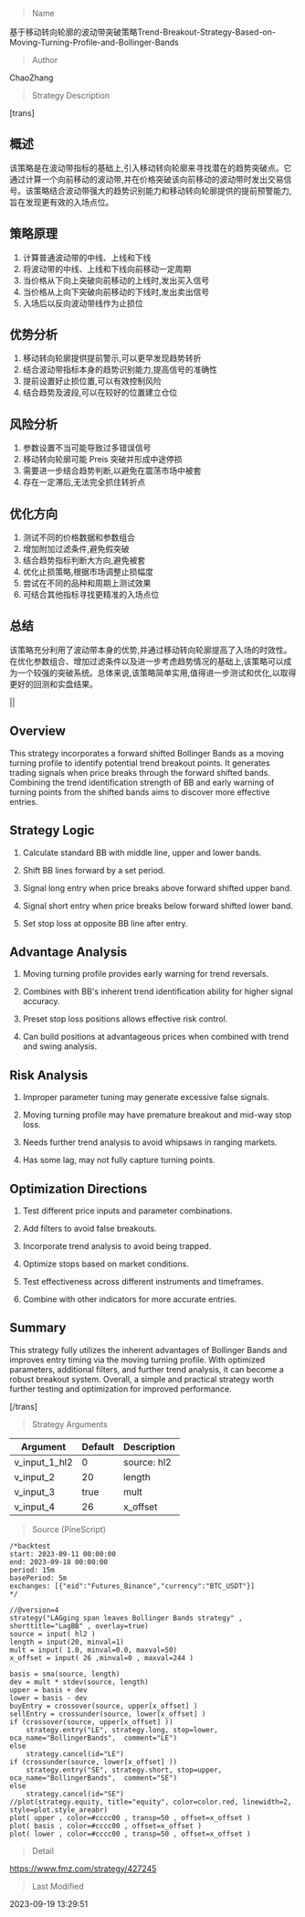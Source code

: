 
> Name

基于移动转向轮廓的波动带突破策略Trend-Breakout-Strategy-Based-on-Moving-Turning-Profile-and-Bollinger-Bands

> Author

ChaoZhang

> Strategy Description

[trans]


## 概述

该策略是在波动带指标的基础上,引入移动转向轮廓来寻找潜在的趋势突破点。它通过计算一个向前移动的波动带,并在价格突破该向前移动的波动带时发出交易信号。该策略结合波动带强大的趋势识别能力和移动转向轮廓提供的提前预警能力,旨在发现更有效的入场点位。

## 策略原理

1. 计算普通波动带的中线、上线和下线
2. 将波动带的中线、上线和下线向前移动一定周期
3. 当价格从下向上突破向前移动的上线时,发出买入信号
4. 当价格从上向下突破向前移动的下线时,发出卖出信号
5. 入场后以反向波动带线作为止损位

## 优势分析

1. 移动转向轮廓提供提前警示,可以更早发现趋势转折
2. 结合波动带指标本身的趋势识别能力,提高信号的准确性
3. 提前设置好止损位置,可以有效控制风险
4. 结合趋势及波段,可以在较好的位置建立仓位

## 风险分析

1. 参数设置不当可能导致过多错误信号
2. 移动转向轮廓可能 Preis 突破并形成中途停损
3. 需要进一步结合趋势判断,以避免在震荡市场中被套
4. 存在一定滞后,无法完全抓住转折点

## 优化方向 

1. 测试不同的价格数据和参数组合
2. 增加附加过滤条件,避免假突破
3. 结合趋势指标判断大方向,避免被套
4. 优化止损策略,根据市场调整止损幅度
5. 尝试在不同的品种和周期上测试效果
6. 可结合其他指标寻找更精准的入场点位

## 总结

该策略充分利用了波动带本身的优势,并通过移动转向轮廓提高了入场的时效性。在优化参数组合、增加过滤条件以及进一步考虑趋势情况的基础上,该策略可以成为一个较强的突破系统。总体来说,该策略简单实用,值得进一步测试和优化,以取得更好的回测和实盘结果。

|| 

## Overview

This strategy incorporates a forward shifted Bollinger Bands as a moving turning profile to identify potential trend breakout points. It generates trading signals when price breaks through the forward shifted bands. Combining the trend identification strength of BB and early warning of turning points from the shifted bands aims to discover more effective entries.

## Strategy Logic

1. Calculate standard BB with middle line, upper and lower bands.

2. Shift BB lines forward by a set period.

3. Signal long entry when price breaks above forward shifted upper band.

4. Signal short entry when price breaks below forward shifted lower band. 

5. Set stop loss at opposite BB line after entry.

## Advantage Analysis

1. Moving turning profile provides early warning for trend reversals.

2. Combines with BB's inherent trend identification ability for higher signal accuracy.

3. Preset stop loss positions allows effective risk control.

4. Can build positions at advantageous prices when combined with trend and swing analysis.

## Risk Analysis

1. Improper parameter tuning may generate excessive false signals.

2. Moving turning profile may have premature breakout and mid-way stop loss.

3. Needs further trend analysis to avoid whipsaws in ranging markets.

4. Has some lag, may not fully capture turning points.

## Optimization Directions

1. Test different price inputs and parameter combinations.

2. Add filters to avoid false breakouts.

3. Incorporate trend analysis to avoid being trapped.

4. Optimize stops based on market conditions.

5. Test effectiveness across different instruments and timeframes. 

6. Combine with other indicators for more accurate entries.

## Summary

This strategy fully utilizes the inherent advantages of Bollinger Bands and improves entry timing via the moving turning profile. With optimized parameters, additional filters, and further trend analysis, it can become a robust breakout system. Overall, a simple and practical strategy worth further testing and optimization for improved performance.

[/trans]

> Strategy Arguments



|Argument|Default|Description|
|----|----|----|
|v_input_1_hl2|0|source: hl2|high|low|open|close|hlc3|hlcc4|ohlc4|
|v_input_2|20|length|
|v_input_3|true|mult|
|v_input_4|26|x_offset|


> Source (PineScript)

``` pinescript
/*backtest
start: 2023-09-11 00:00:00
end: 2023-09-18 00:00:00
period: 15m
basePeriod: 5m
exchanges: [{"eid":"Futures_Binance","currency":"BTC_USDT"}]
*/

//@version=4
strategy("LAGging span leaves Bollinger Bands strategy" , shorttitle="LagBB" , overlay=true)
source = input( hl2 )
length = input(20, minval=1)
mult = input( 1.0, minval=0.0, maxval=50)
x_offset = input( 26 ,minval=0 , maxval=244 )

basis = sma(source, length)
dev = mult * stdev(source, length)
upper = basis + dev
lower = basis - dev
buyEntry = crossover(source, upper[x_offset] )
sellEntry = crossunder(source, lower[x_offset] )
if (crossover(source, upper[x_offset] ))
    strategy.entry("LE", strategy.long, stop=lower, oca_name="BollingerBands",  comment="LE")
else
    strategy.cancel(id="LE")
if (crossunder(source, lower[x_offset] ))
    strategy.entry("SE", strategy.short, stop=upper, oca_name="BollingerBands",  comment="SE")
else
    strategy.cancel(id="SE")
//plot(strategy.equity, title="equity", color=color.red, linewidth=2, style=plot.style_areabr)
plot( upper , color=#cccc00 , transp=50 , offset=x_offset )
plot( basis , color=#cccc00 , offset=x_offset )
plot( lower , color=#cccc00 , transp=50 , offset=x_offset )
```

> Detail

https://www.fmz.com/strategy/427245

> Last Modified

2023-09-19 13:29:51
